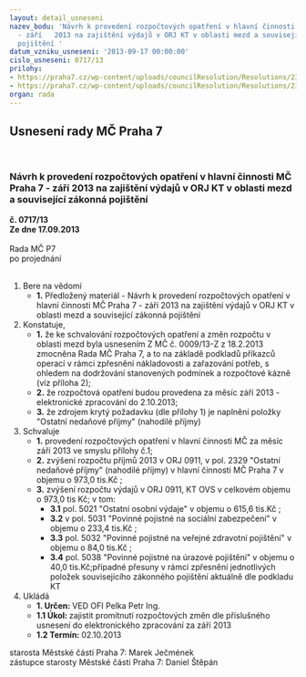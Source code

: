 ```yaml
---
layout: detail_usneseni
nazev_bodu: 'Návrh k provedení rozpočtových opatření v hlavní činnosti  MČ Praha 7
  - září   2013 na zajištění výdajů v ORJ KT v oblasti mezd a související zákonná
  pojištění '
datum_vzniku_usneseni: '2013-09-17 00:00:00'
cislo_usneseni: 0717/13
prilohy:
- https://praha7.cz/wp-content/uploads/councilResolution/Resolutions/23664/50-13-is_kt0001.pdf
- https://praha7.cz/wp-content/uploads/councilResolution/Resolutions/23664/50-13-p2.doc
organ: rada
---
```

<div id="ucUsn_pList" class="usn">
	<span><h2>Usnesení rady MČ Praha 7 </h2>
<br></span><div class="standBody">
<span><h3>Návrh k provedení rozpočtových opatření v hlavní činnosti  MČ Praha 7 - září   2013 na zajištění výdajů v ORJ KT v oblasti mezd a související zákonná pojištění </h3></span><div class="center">
		<strong>č. 0717/13</strong><br>
	</div>
<div class="center">
		<strong>Ze dne 17.09.2013</strong><br><br>
	</div>Rada MČ P7<br> po projednání<br><br><ol>
<li>Bere na vědomí<ul><li>
<strong>1.</strong> Předložený materiál - Návrh k provedení rozpočtových opatření v hlavní činnosti  MČ Praha 7 - září   2013 na zajištění výdajů v ORJ KT v oblasti mezd a související zákonná pojištění </li></ul>
</li>
<li>Konstatuje,<ul>
<li>
<strong>1.</strong> že ke schvalování rozpočtových opatření a změn rozpočtu v oblasti mezd  byla usnesením Z MČ č. 0009/13-Z z 18.2.2013 zmocněna Rada MČ Praha 7, a to na základě podkladů příkazců operací v rámci zpřesnění nákladovosti a zařazování potřeb, s ohledem na dodržování stanovených podmínek a rozpočtové kázně (viz příloha 2);</li>
<li>
<strong>2.</strong> že rozpočtová opatření budou provedena za měsíc září 2013 - elektronické zpracování do 2.10.2013;</li>
<li>
<strong>3.</strong> že zdrojem krytý požadavku (dle přílohy 1) je naplnění položky "Ostatní nedaňové příjmy" (nahodilé příjmy) </li>
</ul>
</li>
<li>Schvaluje<ul>
<li>
<strong>1.</strong> provedení rozpočtových opatření v hlavní činnosti MČ za měsíc září 2013 ve smyslu přílohy č.1;</li>
<li>
<strong>2.</strong> zvýšení rozpočtu příjmů  2013 v ORJ 0911,  v pol. 2329 "Ostatní nedaňové příjmy" (nahodilé příjmy)  v hlavní činnosti MČ Praha 7 v objemu o 973,0 tis.Kč ;</li>
<li>
<strong>3.</strong> zvýšení rozpočtu výdajů v  ORJ 0911, KT OVS  v celkovém objemu o 973,0 tis Kč; v tom: <ul>
<li>
<strong>3.1</strong> pol. 5021 "Ostatní osobní výdaje"  v objemu o 615,6 tis.Kč ;</li>
<li>
<strong>3.2</strong> v pol. 5031 "Povinné pojistné na sociální zabezpečení"  v objemu o 233,4 tis.Kč ;</li>
<li>
<strong>3.3</strong> pol. 5032 "Povinné pojistné na veřejné zdravotní pojištění"  v objemu o 84,0 tis.Kč ;</li>
<li>
<strong>3.4</strong> pol. 5038 "Povinné pojistné na úrazové pojištění"  v objemu o 40,0 tis.Kč;případné přesuny v rámci zpřesnění jednotlivých položek souvisejícího zákonného pojištění  aktuálně dle podkladu KT </li>
</ul>
</li>
</ul>
</li>
<li>Ukládá<ul>
<li>
<strong>1. Určen: </strong>VED OFI Pelka Petr Ing.</li>
<li>
<strong>1.1 Úkol: </strong>zajistit promítnutí rozpočtových změn dle příslušného usnesení do elektronického zpracování za září 2013</li>
<li>
<strong>1.2 Termín: </strong>02.10.2013</li>
</ul>
</li>
</ol>starosta Městské části Praha 7: Marek Ječmének<br>zástupce starosty Městské části Praha 7: Daniel Štěpán 
</div>
</div>